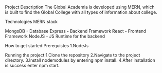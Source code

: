 Project Description
The Global Academia is developed using MERN, which is built to find the Global College with all types of information about college.

Technologies
MERN stack

MongoDB - Database
Express - Backend Framework
React - Frontend Framework
NodeJS - JS Runtime for the backend

How to get started
Prerequistes
1.NodeJs

Running the project
1.Clone the repository
2.Navigate to the project directory.
3.Install nodemodules by entering npm install.
4.After installation is success enter npm start.

